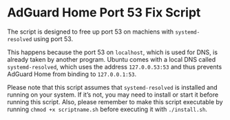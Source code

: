  #  AdGuard Home Port 53 Fix Script

The script is designed to free up port 53 on machiens with `systemd-resolved` using port 53.
 
This happens because the port 53 on `localhost`, which is used for DNS, is already taken by another program. Ubuntu comes with a local DNS called `systemd-resolved`, which uses the address `127.0.0.53:53` and thus prevents AdGuard Home from binding to `127.0.0.1:53`.

Please note that this script assumes that `systemd-resolved` is installed and running on your system. If it’s not, you may need to install or start it before running this script. Also, please remember to make this script executable by running `chmod +x scriptname.sh` before executing it with `./install.sh`.